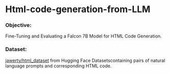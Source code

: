 # Html-code-generation-from-LLM


### Objective: 
Fine-Tuning and Evaluating a Falcon 7B Model for HTML Code Generation. 

### Dataset:
 [jawerty/html_dataset](https://huggingface.co/datasets/jawerty/html_dataset) from Hugging Face Datasetscontaining pairs of natural language prompts and corresponding HTML code.

